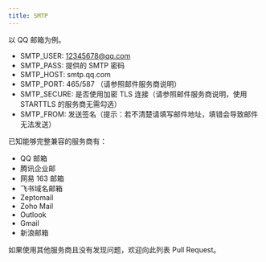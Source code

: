```yaml
---
title: SMTP
---
```


以 QQ 邮箱为例。

- SMTP_USER: 12345678@qq.com  
- SMTP_PASS: 提供的 SMTP 密码  
- SMTP_HOST: smtp.qq.com  
- SMTP_PORT: 465/587 （请参照邮件服务商说明）  
- SMTP_SECURE: 是否使用加密 TLS 连接（请参照邮件服务商说明，使用 STARTTLS 的服务商无需勾选）  
- SMTP_FROM: 发送签名（提示：若不清楚请填写邮件地址，填错会导致邮件无法发送）

已知能够完整兼容的服务商有：

- QQ 邮箱
- 腾讯企业邮
- 网易 163 邮箱
- 飞书域名邮箱
- Zeptomail
- Zoho Mail
- Outlook
- Gmail
- 新浪邮箱

如果使用其他服务商且没有发现问题，欢迎向此列表 Pull Request。
